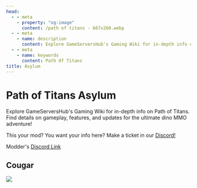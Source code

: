 ```yaml
---
head:
  - - meta
    - property: "og:image"
      content: /path of titans - 667x260.webp
  - - meta
    - name: description
      content: Explore GameServersHub's Gaming Wiki for in-depth info on Path of Titans. Find details on gameplay, features, and updates for the ultimate dino MMO adventure!
  - - meta
    - name: keywords
      content: Path Of Titans
title: Asylum
---
```


# Path of Titans Asylum

Explore GameServersHub's Gaming Wiki for in-depth info on Path of Titans. Find details on gameplay, features, and updates for the ultimate dino MMO adventure!

This your mod? You want your info here? Make a ticket in our [Discord!](https://discord.gg/gsh)

Modder's [Discord Link](#)

## Cougar

<a href='./path-of-titans-asylumcougar' target='_blank'> <img src='https://web-cdn.alderongames.com/files/856/conversions/2023_April_KaiModIcons_ModIcon-icon.jpg' /> </a>
